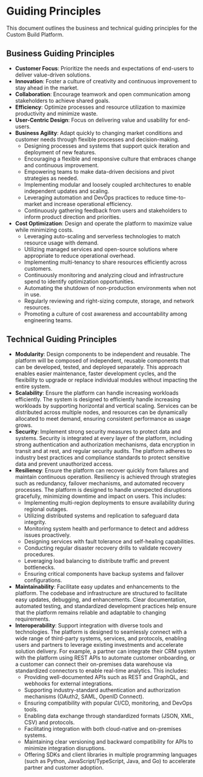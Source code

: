 # Guiding Principles

This document outlines the business and technical guiding principles for the Custom Build Platform.

## Business Guiding Principles

- **Customer Focus**: Prioritize the needs and expectations of end-users to deliver value-driven solutions.
- **Innovation**: Foster a culture of creativity and continuous improvement to stay ahead in the market.
- **Collaboration**: Encourage teamwork and open communication among stakeholders to achieve shared goals.
- **Efficiency**: Optimize processes and resource utilization to maximize productivity and minimize waste.
- **User-Centric Design**: Focus on delivering value and usability for end-users.
- **Business Agility**: Adapt quickly to changing market conditions and customer needs through flexible processes and decision-making.
  - Designing processes and systems that support quick iteration and deployment of new features.
  - Encouraging a flexible and responsive culture that embraces change and continuous improvement.
  - Empowering teams to make data-driven decisions and pivot strategies as needed.
  - Implementing modular and loosely coupled architectures to enable independent updates and scaling.
  - Leveraging automation and DevOps practices to reduce time-to-market and increase operational efficiency.
  - Continuously gathering feedback from users and stakeholders to inform product direction and priorities.
- **Cost Optimization**: Design and operate the platform to maximize value while minimizing costs.
  - Leveraging auto-scaling and serverless technologies to match resource usage with demand.
  - Utilizing managed services and open-source solutions where appropriate to reduce operational overhead.
  - Implementing multi-tenancy to share resources efficiently across customers.
  - Continuously monitoring and analyzing cloud and infrastructure spend to identify optimization opportunities.
  - Automating the shutdown of non-production environments when not in use.
  - Regularly reviewing and right-sizing compute, storage, and network resources.
  - Promoting a culture of cost awareness and accountability among engineering teams.

## Technical Guiding Principles

- **Modularity**: Design components to be independent and reusable. The platform will be composed of independent, reusable components that can be developed, tested, and deployed separately. This approach enables easier maintenance, faster development cycles, and the flexibility to upgrade or replace individual modules without impacting the entire system.
- **Scalability**: Ensure the platform can handle increasing workloads efficiently. The system is designed to efficiently handle increasing workloads by supporting horizontal and vertical scaling. Services can be distributed across multiple nodes, and resources can be dynamically allocated to meet demand, ensuring consistent performance as usage grows.
- **Security**: Implement strong security measures to protect data and systems. Security is integrated at every layer of the platform, including strong authentication and authorization mechanisms, data encryption in transit and at rest, and regular security audits. The platform adheres to industry best practices and compliance standards to protect sensitive data and prevent unauthorized access.
- **Resiliency**: Ensure the platform can recover quickly from failures and maintain continuous operation. Resiliency is achieved through strategies such as redundancy, failover mechanisms, and automated recovery processes. The platform is designed to handle unexpected disruptions gracefully, minimizing downtime and impact on users. This includes:
  - Implementing multi-region deployments to ensure availability during regional outages.
  - Utilizing distributed systems and replication to safeguard data integrity.
  - Monitoring system health and performance to detect and address issues proactively.
  - Designing services with fault tolerance and self-healing capabilities.
  - Conducting regular disaster recovery drills to validate recovery procedures.
  - Leveraging load balancing to distribute traffic and prevent bottlenecks.
  - Ensuring critical components have backup systems and failover configurations.
- **Maintainability**: Facilitate easy updates and enhancements to the platform. The codebase and infrastructure are structured to facilitate easy updates, debugging, and enhancements. Clear documentation, automated testing, and standardized development practices help ensure that the platform remains reliable and adaptable to changing requirements.
- **Interoperability**: Support integration with diverse tools and technologies. The platform is designed to seamlessly connect with a wide range of third-party systems, services, and protocols, enabling users and partners to leverage existing investments and accelerate solution delivery. For example, a partner can integrate their CRM system with the platform using REST APIs to automate customer onboarding, or a customer can connect their on-premises data warehouse via standardized connectors to enable real-time analytics. This includes:
  - Providing well-documented APIs such as REST and GraphQL, and webhooks for external integrations.
  - Supporting industry-standard authentication and authorization mechanisms (OAuth2, SAML, OpenID Connect).
  - Ensuring compatibility with popular CI/CD, monitoring, and DevOps tools.
  - Enabling data exchange through standardized formats (JSON, XML, CSV) and protocols.
  - Facilitating integration with both cloud-native and on-premises systems.
  - Maintaining clear versioning and backward compatibility for APIs to minimize integration disruptions.
  - Offering SDKs and client libraries in multiple programming languages (such as Python, JavaScript/TypeScript, Java, and Go) to accelerate partner and customer adoption.
